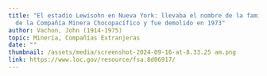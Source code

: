 ```yaml
---
title: "El estadio Lewisohn en Nueva York: llevaba el nombre de la familia dueña
  de la Compañía Minera Chocopacífico y fue demolido en 1973"
author: Vachon, John (1914-1975)
topic: Minería, Compañías Extranjeras
date: ""
thumbnail: /assets/media/screenshot-2024-09-16-at-8.33.25 am.png
link: https://www.loc.gov/resource/fsa.8d06917/
---
```

